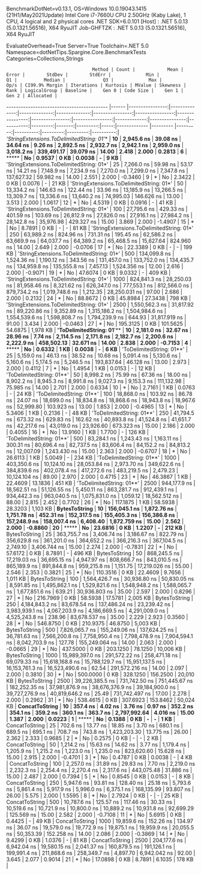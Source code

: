 
BenchmarkDotNet=v0.13.1, OS=Windows 10.0.19043.1415 (21H1/May2021Update)
Intel Core i7-7660U CPU 2.50GHz (Kaby Lake), 1 CPU, 4 logical and 2 physical cores
.NET SDK=6.0.101
  [Host]     : .NET 5.0.13 (5.0.1321.56516), X64 RyuJIT
  Job-GHFTZK : .NET 5.0.13 (5.0.1321.56516), X64 RyuJIT

EvaluateOverhead=True  Server=True  Toolchain=.NET 5.0  
Namespace=dotNetTips.Spargine.Core.BenchmarkTests  Categories=Collections,Strings  

                                    Method | Count |            Mean |         Error |        StdDev |        StdErr |             Min |              Q1 |          Median |              Q3 |             Max |         Op/s | CI99.9% Margin | Iterations | Kurtosis | MValue | Skewness | Rank | LogicalGroup | Baseline |    Gen 0 | Code Size |    Gen 1 |    Gen 2 | Allocated |
------------------------------------------ |------ |----------------:|--------------:|--------------:|--------------:|----------------:|----------------:|----------------:|----------------:|----------------:|-------------:|---------------:|-----------:|---------:|-------:|---------:|-----:|------------- |--------- |---------:|----------:|---------:|---------:|----------:|
 **'StringExtensions.ToDelimitedString: 01*'** |    **10** |      **2,945.6 ns** |      **39.08 ns** |      **34.64 ns** |       **9.26 ns** |      **2,892.5 ns** |      **2,932.7 ns** |      **2,942.1 ns** |      **2,959.0 ns** |      **3,018.2 ns** |   **339,491.17** |      **39.079 ns** |      **14.00** |    **2.418** |  **2.000** |   **0.2813** |    **6** |            ***** |       **No** |   **0.9537** |      **0 KB** |   **0.0038** |        **-** |      **9 KB** |
 'StringExtensions.ToDelimitedString: 01*' |    25 |      7,266.0 ns |      59.98 ns |      53.17 ns |      14.21 ns |      7,148.9 ns |      7,234.9 ns |      7,270.0 ns |      7,299.0 ns |      7,347.8 ns |   137,627.32 |      59.982 ns |      14.00 |    2.551 |  2.000 |  -0.3460 |    9 |            * |       No |   2.3422 |      0 KB |   0.0076 |        - |     21 KB |
 'StringExtensions.ToDelimitedString: 01*' |    50 |     13,334.2 ns |     146.63 ns |     122.44 ns |      33.96 ns |     13,185.9 ns |     13,266.5 ns |     13,309.7 ns |     13,336.6 ns |     13,640.2 ns |    74,995.03 |     146.626 ns |      13.00 |    3.513 |  2.000 |   1.0617 |   12 |            * |       No |   4.5319 |      0 KB |   0.0916 |        - |     41 KB |
 'StringExtensions.ToDelimitedString: 01*' |   100 |     27,795.6 ns |     429.33 ns |     401.59 ns |     103.69 ns |     26,812.9 ns |     27,826.0 ns |     27,916.1 ns |     27,984.2 ns |     28,142.8 ns |    35,976.98 |     429.327 ns |      15.00 |    3.869 |  2.000 |  -1.4907 |   15 |            * |       No |   8.7891 |      0 KB |        - |        - |     81 KB |
 'StringExtensions.ToDelimitedString: 01*' |   250 |     63,989.2 ns |     824.96 ns |     731.31 ns |     195.45 ns |     62,586.2 ns |     63,669.9 ns |     64,037.7 ns |     64,389.2 ns |     65,468.5 ns |    15,627.64 |     824.960 ns |      14.00 |    2.649 |  2.000 |  -0.0706 |   17 |            * |       No |  22.3389 |      0 KB |        - |        - |    199 KB |
 'StringExtensions.ToDelimitedString: 01*' |   500 |    134,099.8 ns |   1,524.36 ns |   1,190.12 ns |     343.56 ns |    131,457.0 ns |    133,752.0 ns |    134,435.7 ns |    134,959.8 ns |    135,555.8 ns |     7,457.13 |   1,524.356 ns |      12.00 |    2.616 |  2.000 |  -0.9071 |   19 |            * |       No |  47.6074 |      0 KB |   9.0332 |        - |    409 KB |
 'StringExtensions.ToDelimitedString: 01*' |  1000 |    824,841.3 ns |  28,250.03 ns |  81,958.46 ns |   8,321.62 ns |    626,347.0 ns |    777,553.1 ns |    812,566.0 ns |    879,734.2 ns |  1,019,748.6 ns |     1,212.35 |  28,250.031 ns |      97.00 |    2.686 |  2.000 |   0.2132 |   24 |            * |       No |  88.8672 |      0 KB |  45.8984 |  27.3438 |    798 KB |
 'StringExtensions.ToDelimitedString: 01*' |  2500 |  1,550,562.3 ns |  31,817.92 ns |  89,220.86 ns |   9,352.89 ns |  1,315,186.2 ns |  1,504,984.6 ns |  1,554,539.6 ns |  1,598,808.7 ns |  1,794,239.9 ns |       644.93 |  31,817.919 ns |      91.00 |    3.434 |  2.000 |  -0.0463 |   27 |            * |       No | 195.3125 |      0 KB | 101.5625 |  54.6875 |  1,978 KB |
                 **'ToDelimitedString: 01**'** |    **10** |      **2,181.0 ns** |      **32.67 ns** |      **28.96 ns** |       **7.74 ns** |      **2,114.5 ns** |      **2,171.8 ns** |      **2,182.7 ns** |      **2,200.6 ns** |      **2,222.9 ns** |   **458,502.13** |      **32.671 ns** |      **14.00** |    **2.838** |  **2.000** |  **-0.7153** |    **4** |            ***** |       **No** |   **0.6332** |      **1 KB** |   **0.0038** |        **-** |      **6 KB** |
                 'ToDelimitedString: 01**' |    25 |      5,159.0 ns |      46.13 ns |      38.52 ns |      10.68 ns |      5,091.4 ns |      5,130.6 ns |      5,160.6 ns |      5,174.5 ns |      5,246.5 ns |   193,837.64 |      46.128 ns |      13.00 |    2.973 |  2.000 |   0.4112 |    7 |            * |       No |   1.4954 |      1 KB |   0.0153 |        - |     12 KB |
                 'ToDelimitedString: 01**' |    50 |      8,998.2 ns |      75.99 ns |      67.36 ns |      18.00 ns |      8,902.2 ns |      8,945.3 ns |      8,991.8 ns |      9,027.3 ns |      9,153.3 ns |   111,132.98 |      75.985 ns |      14.00 |    2.701 |  2.000 |   0.6334 |   10 |            * |       No |   2.7161 |      1 KB |   0.0763 |        - |     24 KB |
                 'ToDelimitedString: 01**' |   100 |     18,868.0 ns |     103.92 ns |      86.78 ns |      24.07 ns |     18,699.0 ns |     18,834.8 ns |     18,868.6 ns |     18,943.8 ns |     18,967.6 ns |    52,999.80 |     103.923 ns |      13.00 |    1.853 |  2.000 |  -0.4965 |   13 |            * |       No |   5.3406 |      1 KB |   0.2136 |        - |     48 KB |
                 'ToDelimitedString: 01**' |   250 |     41,794.5 ns |     673.32 ns |     629.83 ns |     162.62 ns |     40,893.8 ns |     41,524.8 ns |     41,651.7 ns |     42,217.6 ns |     43,019.0 ns |    23,926.60 |     673.323 ns |      15.00 |    2.186 |  2.000 |   0.4055 |   16 |            * |       No |  13.9160 |      1 KB |   1.7700 |        - |    126 KB |
                 'ToDelimitedString: 01**' |   500 |     83,284.1 ns |   1,243.43 ns |   1,163.11 ns |     300.31 ns |     80,696.4 ns |     82,737.5 ns |     83,606.4 ns |     84,152.2 ns |     84,813.2 ns |    12,007.09 |   1,243.430 ns |      15.00 |    2.363 |  2.000 |  -0.6707 |   18 |            * |       No |  26.6113 |      1 KB |   5.0049 |        - |    234 KB |
                 'ToDelimitedString: 01**' |  1000 |    403,350.6 ns |  10,124.10 ns |  28,053.84 ns |   2,973.70 ns |    349,622.6 ns |    384,839.6 ns |    402,078.4 ns |    417,272.6 ns |    483,219.5 ns |     2,479.23 |  10,124.104 ns |      89.00 |    2.970 |  2.000 |   0.4715 |   23 |            * |       No |  46.3867 |      1 KB |  22.4609 |  13.1836 |    451 KB |
                 'ToDelimitedString: 01**' |  2500 |    944,177.9 ns |  18,562.51 ns |  51,126.55 ns |   5,450.11 ns |    863,281.7 ns |    912,439.1 ns |    934,442.3 ns |    963,040.5 ns |  1,075,831.0 ns |     1,059.12 |  18,562.512 ns |      88.00 |    2.815 |  2.452 |   0.7702 |   26 |            * |       No | 117.1875 |      1 KB |  58.5938 |  28.3203 |  1,103 KB |
                             **BytesToString** |    **10** |    **156,045.1 ns** |   **1,872.76 ns** |   **1,751.78 ns** |     **452.31 ns** |    **152,317.5 ns** |    **155,405.3 ns** |    **156,386.8 ns** |    **157,248.9 ns** |    **158,007.4 ns** |     **6,408.40** |   **1,872.759 ns** |      **15.00** |    **2.562** |  **2.000** |  **-0.8860** |   **20** |            ***** |       **No** |  **23.6816** |      **0 KB** |   **1.2207** |        **-** |    **212 KB** |
                             BytesToString |    25 |    363,755.7 ns |   3,406.74 ns |   3,186.67 ns |     822.79 ns |    356,629.8 ns |    361,201.0 ns |    364,652.2 ns |    366,216.3 ns |    367,104.5 ns |     2,749.10 |   3,406.744 ns |      15.00 |    2.274 |  2.000 |  -0.7831 |   22 |            * |       No |  57.6172 |      0 KB |   8.7891 |        - |    496 KB |
                             BytesToString |    50 |    868,245.5 ns |  17,219.03 ns |  36,695.15 ns |   4,947.97 ns |    808,666.7 ns |    843,010.5 ns |    865,189.9 ns |    891,844.8 ns |    959,215.8 ns |     1,151.75 |  17,219.026 ns |      55.00 |    2.546 |  2.353 |   0.3821 |   25 |            * |       No | 110.3516 |      0 KB |  22.4609 |   9.7656 |  1,011 KB |
                             BytesToString |   100 |  1,564,426.7 ns |  30,936.80 ns |  50,830.05 ns |   8,591.85 ns |  1,495,862.1 ns |  1,529,821.6 ns |  1,548,948.2 ns |  1,588,065.7 ns |  1,677,851.6 ns |       639.21 |  30,936.803 ns |      35.00 |    2.597 |  2.000 |   0.8296 |   27 |            * |       No | 216.7969 |      0 KB |  58.5938 |  17.5781 |  2,005 KB |
                             BytesToString |   250 |  4,184,843.2 ns |  83,678.54 ns | 137,486.24 ns |  23,239.42 ns |  3,983,939.1 ns |  4,067,203.9 ns |  4,186,669.5 ns |  4,291,009.0 ns |  4,525,243.8 ns |       238.96 |  83,678.537 ns |      35.00 |    2.229 |  2.923 |   0.3560 |   28 |            * |       No | 546.8750 |      0 KB | 210.9375 |  46.8750 |  5,003 KB |
                             BytesToString |   500 |  7,826,065.7 ns | 155,249.06 ns | 137,624.25 ns |  36,781.63 ns |  7,566,200.8 ns |  7,758,950.4 ns |  7,798,478.9 ns |  7,904,594.1 ns |  8,042,703.9 ns |       127.78 | 155,249.064 ns |      14.00 |    2.063 |  2.000 |  -0.0665 |   29 |            * |       No | 437.5000 |      0 KB | 203.1250 |  78.1250 | 10,006 KB |
                             BytesToString |  1000 | 15,989,397.0 ns | 291,572.22 ns | 258,471.18 ns |  69,079.33 ns | 15,618,168.8 ns | 15,788,129.7 ns | 15,951,137.5 ns | 16,153,761.3 ns | 16,523,490.6 ns |        62.54 | 291,572.216 ns |      14.00 |    2.097 |  2.000 |   0.3810 |   30 |            * |       No | 500.0000 |      0 KB | 328.1250 | 156.2500 | 20,010 KB |
                             BytesToString |  2500 | 39,226,385.5 ns | 731,742.50 ns | 751,445.67 ns | 182,252.35 ns | 37,981,876.9 ns | 38,676,376.9 ns | 39,184,900.0 ns | 39,727,276.9 ns | 40,819,646.2 ns |        25.49 | 731,742.497 ns |      17.00 |    2.278 |  2.000 |   0.2962 |   31 |            * |       No | 538.4615 |      0 KB | 307.6923 | 153.8462 | 50,024 KB |
                            **ConcatToString** |    **10** |        **357.4 ns** |       **4.02 ns** |       **3.76 ns** |       **0.97 ns** |        **352.2 ns** |        **354.1 ns** |        **359.2 ns** |        **360.1 ns** |        **363.7 ns** | **2,797,992.64** |       **4.016 ns** |      **15.00** |    **1.387** |  **2.000** |   **0.0223** |    **1** |            ***** |       **No** |   **0.1388** |      **0 KB** |        **-** |        **-** |      **1 KB** |
                            ConcatToString |    25 |        702.6 ns |      13.77 ns |      18.85 ns |       3.70 ns |        680.1 ns |        689.5 ns |        695.1 ns |        708.7 ns |        743.8 ns | 1,423,203.30 |      13.775 ns |      26.00 |    2.362 |  2.333 |   0.9685 |    2 |            * |       No |   0.2575 |      0 KB |        - |        - |      2 KB |
                            ConcatToString |    50 |      1,214.2 ns |      15.63 ns |      14.62 ns |       3.77 ns |      1,179.4 ns |      1,205.9 ns |      1,215.2 ns |      1,223.0 ns |      1,235.0 ns |   823,620.60 |      15.628 ns |      15.00 |    2.915 |  2.000 |  -0.4701 |    3 |            * |       No |   0.4787 |      0 KB |   0.0038 |        - |      4 KB |
                            ConcatToString |   100 |      2,257.0 ns |      31.89 ns |      29.83 ns |       7.70 ns |      2,219.0 ns |      2,232.3 ns |      2,254.4 ns |      2,270.4 ns |      2,317.6 ns |   443,075.48 |      31.886 ns |      15.00 |    2.487 |  2.000 |   0.7394 |    5 |            * |       No |   0.8545 |      0 KB |   0.0153 |        - |      8 KB |
                            ConcatToString |   250 |      5,947.6 ns |      93.81 ns |     128.40 ns |      25.18 ns |      5,793.6 ns |      5,861.4 ns |      5,917.9 ns |      5,996.0 ns |      6,375.1 ns |   168,135.99 |      93.807 ns |      26.00 |    5.575 |  2.000 |   1.5595 |    8 |            * |       No |   2.7924 |      0 KB |        - |        - |     25 KB |
                            ConcatToString |   500 |     10,787.6 ns |     125.57 ns |     117.46 ns |      30.33 ns |     10,519.6 ns |     10,721.9 ns |     10,800.0 ns |     10,889.2 ns |     10,931.8 ns |    92,699.29 |     125.569 ns |      15.00 |    2.582 |  2.000 |  -0.7108 |   11 |            * |       No |   5.6915 |      0 KB |   0.4425 |        - |     49 KB |
                            ConcatToString |  1000 |     19,859.6 ns |     152.26 ns |     134.97 ns |      36.07 ns |     19,579.0 ns |     19,772.9 ns |     19,875.1 ns |     19,959.9 ns |     20,055.5 ns |    50,353.39 |     152.258 ns |      14.00 |    2.086 |  2.000 |  -0.3869 |   14 |            * |       No |   9.4299 |      0 KB |   1.0376 |        - |     81 KB |
                            ConcatToString |  2500 |    204,177.6 ns |   6,942.04 ns |  19,580.15 ns |   2,041.37 ns |    160,879.5 ns |    191,126.1 ns |    199,991.4 ns |    211,868.6 ns |    258,349.7 ns |     4,897.70 |   6,942.042 ns |      92.00 |    3.645 |  2.077 |   0.9014 |   21 |            * |       No |  17.0898 |      0 KB |   8.7891 |   6.1035 |    178 KB |
